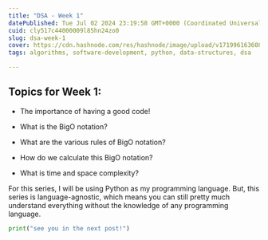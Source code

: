 ```yaml
---
title: "DSA - Week 1"
datePublished: Tue Jul 02 2024 23:19:58 GMT+0000 (Coordinated Universal Time)
cuid: cly517c44000009l85hn24zo0
slug: dsa-week-1
cover: https://cdn.hashnode.com/res/hashnode/image/upload/v1719961636084/eb750466-dbb5-4428-aacb-d7c6925a72a4.png
tags: algorithms, software-development, python, data-structures, dsa

---
```


## Topics for Week 1:

* The importance of having a good code!
    
* What is the BigO notation?
    
* What are the various rules of BigO notation?
    
* How do we calculate this BigO notation?
    
* What is time and space complexity?
    

For this series, I will be using Python as my programming language. But, this series is language-agnostic, which means you can still pretty much understand everything without the knowledge of any programming language.

```python
print("see you in the next post!")
```